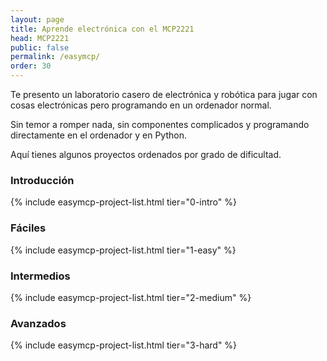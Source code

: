 ```yaml
---
layout: page
title: Aprende electrónica con el MCP2221
head: MCP2221
public: false
permalink: /easymcp/
order: 30
---
```


Te presento un laboratorio casero de electrónica y robótica para jugar con cosas electrónicas pero programando en un ordenador normal.

Sin temor a romper nada, sin componentes complicados y programando directamente en el ordenador y en Python.

Aquí tienes algunos proyectos ordenados por grado de dificultad.


### Introducción

{% include easymcp-project-list.html tier="0-intro" %}


### Fáciles

{% include easymcp-project-list.html tier="1-easy" %}


### Intermedios

{% include easymcp-project-list.html tier="2-medium" %}


### Avanzados

{% include easymcp-project-list.html tier="3-hard" %}



